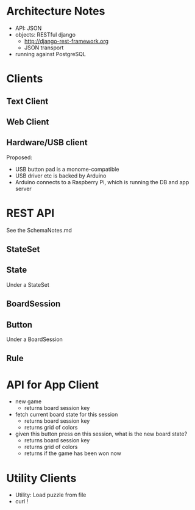 Architecture Notes
==================

- API: JSON
- objects: RESTful django 
   - http://django-rest-framework.org
   - JSON transport 
- running against PostgreSQL


Clients
=======

Text Client
-----------

Web Client
----------

Hardware/USB client
-------------------

Proposed:
- USB button pad is a monome-compatible
- USB driver etc is backed by Arduino
- Arduino connects to a Raspberry Pi, which is running the DB and app server


REST API
=========

See the SchemaNotes.md


StateSet
--------

State
-----

Under a StateSet

BoardSession
------------

Button
------

Under a BoardSession


Rule
----




API for App Client
==================

- new game
   - returns board session key
- fetch current board state for this session
   - returns board session key
   - returns grid of colors
- given this button press on this session, what is the new board state?
   - returns board session key
   - returns grid of colors
   - returns if the game has been won now


Utility Clients
===============

- Utility: Load puzzle from file
- curl !